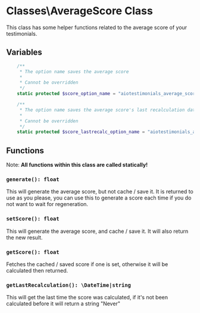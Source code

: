 # Classes\AverageScore Class

This class has some helper functions related to the average score of your testimonials.

## Variables
```php
    /**
     * The option name saves the average score
     * 
     * Cannot be overridden
     */
    static protected $score_option_name = "aiotestimonials_average_score";

    /**
     * The option name saves the average score's last recalculation date
     * 
     * Cannot be overridden
     */
    static protected $score_lastrecalc_option_name = "aiotestimonials_average_score_recalc_date";
```

## Functions

Note: **All functions within this class are called statically!**

### ```generate(): float```
This will generate the average score, but not cache / save it. It is returned to use as you please, you can use this to generate a score each time if you do not want to wait for regeneration.


### ```setScore(): float```
This will generate the average score, and cache / save it. It will also return the new result.


### ```getScore(): float```
Fetches the cached / saved score if one is set, otherwise it will be calculated then returned.


### ```getLastRecalculation(): \DateTime|string```
This will get the last time the score was calculated, if it's not been calculated before it will return a string "Never"